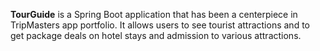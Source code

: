 **TourGuide** 
is a Spring Boot application that has been a centerpiece in TripMasters app portfolio. It allows users to see tourist attractions and to get package deals on hotel stays and admission to various attractions.